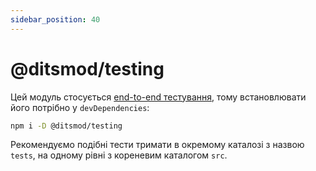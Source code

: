 ```yaml
---
sidebar_position: 40
---
```


# @ditsmod/testing

Цей модуль стосується [end-to-end тестування][1], тому встановлювати його потрібно у `devDependencies`:

```bash
npm i -D @ditsmod/testing
```

Рекомендуємо подібні тести тримати в окремому каталозі з назвою `tests`, на одному рівні з кореневим каталогом `src`.



[1]: /developer-guides/testing#end-to-end-тестування

